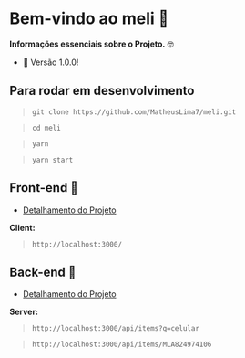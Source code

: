 # Bem-vindo ao meli 🚀

<b>Informações essenciais sobre o Projeto.</b> 🤓

- 🚀 Versão 1.0.0!

## Para rodar em desenvolvimento

> `git clone https://github.com/MatheusLima7/meli.git`

> `cd meli`

> `yarn`

> `yarn start`

## Front-end 🎯

- [Detalhamento do Projeto](src/STRUCTURE_PROJECT_FRONT_END.md)

<b>Client:</b>

> `http://localhost:3000/`

## Back-end 🎯

- [Detalhamento do Projeto](src/STRUCTURE_PROJECT_BACK_END.md)

<b>Server:</b>

> `http://localhost:3000/api/items?q=celular`

> `http://localhost:3000/api/items/MLA824974106`
